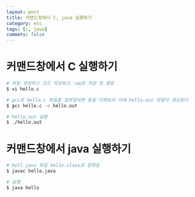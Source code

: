 ```yaml
---
layout: post
title: 커맨드창에서 C, java 실행하기
category: etc
tags: [c, java]
commets: false
---
```



# 커맨드창에서 C 실행하기

~~~sh
# 파일 생성하고 코드 작성하고 :wq로 저장 및 종료
$ vi hello.c

# gcc로 hello.c 파일을 컴파일하면 동일 디렉토리 내에 hello.out 파일이 생성된다
$ gcc hello.c -o hello.out

# hello.out 실행
$ ./hello.out
~~~

# 커맨드창에서 java 실행하기

~~~sh
# hell.java 파일 hello.class로 컴파일
$ javac hello.java

# 실행
$ java hello
~~~